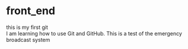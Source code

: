 # front_end
this is my first git
<br>
I am learning how to use Git and GitHub. This is a test of the emergency broadcast system